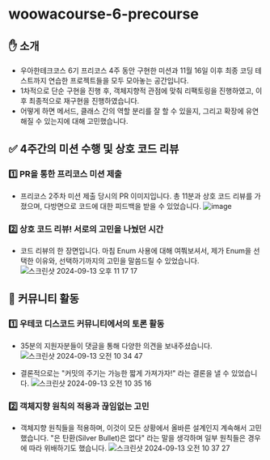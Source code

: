 # woowacourse-6-precourse

## ✋ 소개

- 우아한테크코스 6기 프리코스 4주 동안 구현한 미션과 11월 16일 이후 최종 코딩 테스트까지 연습한 프로젝트들을 모두 모아놓는 공간입니다.
- 1차적으로 단순 구현을 진행 후, 객체지향적 관점에 맞춰 리팩토링을 진행하였고, 이후 최종적으로 재구현을 진행하였습니다.
- 어떻게 하면 메서드, 클래스 간의 역할 분리를 잘 할 수 있을지, 그리고 확장에 유연해질 수 있는지에 대해 고민했습니다.

## ✅ 4주간의 미션 수행 및 상호 코드 리뷰

### 1️⃣ PR을 통한 프리코스 미션 제출
- 프리코스 2주차 미션 제출 당시의 PR 이미지입니다. 총 11분과 상호 코드 리뷰를 가졌으며, 다방면으로 코드에 대한 피드백을 받을 수 있었습니다.
![image](https://github.com/user-attachments/assets/d6343f94-c0f0-4685-b080-f435b108bb2a)

### 2️⃣ 상호 코드 리뷰! 서로의 고민을 나눴던 시간
- 코드 리뷰의 한 장면입니다. 마침 Enum 사용에 대해 여쭤보셔서, 제가 Enum을 선택한 이유와, 선택하기까지의 고민을 말씀드릴 수 있었습니다.
![스크린샷 2024-09-13 오후 11 17 17](https://github.com/user-attachments/assets/3b7a70fd-aaa2-45bb-8f62-ec026bd178fa)




## 🚀 커뮤니티 활동

### 1️⃣ 우테코 디스코드 커뮤니티에서의 토론 활동
- 35분의 지원자분들이 댓글을 통해 다양한 의견을 보내주셨습니다.
![스크린샷 2024-09-13 오전 10 34 47](https://github.com/user-attachments/assets/cd5ddd3c-498d-42d9-82df-97bff447266c)

- 결론적으로는 "커밋의 주기는 가능한 짧게 가져가자!" 라는 결론을 낼 수 있었습니다.
![스크린샷 2024-09-13 오전 10 35 16](https://github.com/user-attachments/assets/5757c08a-4b0b-443a-8537-2f23c04bf56b)

### 2️⃣ 객체지향 원칙의 적용과 끊임없는 고민

- 객체지향 원칙들을 적용하며, 이것이 모든 상황에서 올바른 설계인지 계속해서 고민했습니다. "은 탄환(Silver Bullet)은 없다" 라는 말을 생각하며 일부 원칙들은 경우에 따라 위배하기도 했습니다.
![스크린샷 2024-09-13 오전 10 37 27](https://github.com/user-attachments/assets/6cf25ff1-ba82-4836-8035-668107d77dfc)

